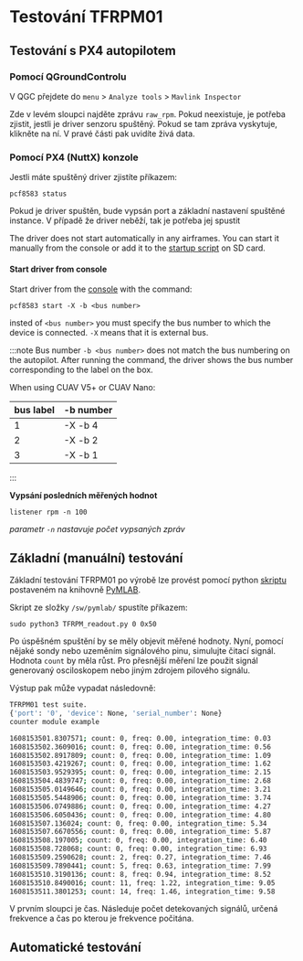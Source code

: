 # Testování TFRPM01


## Testování s PX4 autopilotem

### Pomocí QGroundControlu
V QGC přejdete do `menu` > `Analyze tools` > `Mavlink Inspector`

Zde v levém sloupci najděte zprávu `raw_rpm`. Pokud neexistuje, je potřeba zjistit, jestli je driver senzoru spuštěný. 
Pokud se tam zpráva vyskytuje, klikněte na ní. V pravé části pak uvidíte živá data. 

### Pomocí PX4 (NuttX) konzole
Jestli máte spuštěný driver zjistíte příkazem: 
```
pcf8583 status
```
Pokud je driver spuštěn, bude vypsán port a základní nastavení spuštěné instance.  V případě že driver neběží, tak je potřeba jej spustit

The driver does not start automatically in any airframes. You can start it manually from the console or add it to the [startup script](../concept/system_startup.md#customizing-the-system-startup) on SD card.

#### Start driver from console
Start driver from the [console](https://docs.qgroundcontrol.com/master/en/analyze_view/mavlink_console.html) with the command:
```
pcf8583 start -X -b <bus number>
```
insted of `<bus number>` you must specify the bus number to which the device is connected. `-X` means that it is external bus.

:::note
Bus number `-b <bus number>` does not match the bus numbering on the autopilot. After running the command, the driver shows the bus number corresponding to the label on the box.

When using CUAV V5+ or CUAV Nano:

| bus label | -b number |
|-----------|-----------|
| 1    |  -X -b 4  |
| 2    |  -X -b 2  |
| 3    |  -X -b 1  |

:::

**Vypsání posledních měřených hodnot**
```
listener rpm -n 100
```
_parametr `-n` nastavuje počet vypsaných zpráv_

## Základní (manuální) testování
Základní testování TFRPM01 po výrobě lze provést pomocí python [skriptu](/sw/pymlab/TFRPM_readout.py) postaveném na knihovně [PyMLAB](https://github.com/MLAB-project/pymlab). 


Skript ze složky `/sw/pymlab/` spustíte příkazem:

```
sudo python3 TFRPM_readout.py 0 0x50
```

Po úspěšném spuštění by se měly objevit měřené hodnoty. Nyní, pomocí nějaké sondy nebo uzeměním signálového pinu, simulujte čitací signál. Hodnota `count` by měla růst. Pro přesnější měření lze použit signál generovaný osciloskopem nebo jiným zdrojem pilového signálu. 


Výstup pak může vypadat následovně: 

```bash
TFRPM01 test suite.
{'port': '0', 'device': None, 'serial_number': None}
counter module example 

1608153501.8307571; count: 0, freq: 0.00, integration_time: 0.03
1608153502.3609016; count: 0, freq: 0.00, integration_time: 0.56
1608153502.8917809; count: 0, freq: 0.00, integration_time: 1.09
1608153503.4219267; count: 0, freq: 0.00, integration_time: 1.62
1608153503.9529395; count: 0, freq: 0.00, integration_time: 2.15
1608153504.4839747; count: 0, freq: 0.00, integration_time: 2.68
1608153505.0149646; count: 0, freq: 0.00, integration_time: 3.21
1608153505.5448906; count: 0, freq: 0.00, integration_time: 3.74
1608153506.0749886; count: 0, freq: 0.00, integration_time: 4.27
1608153506.6050436; count: 0, freq: 0.00, integration_time: 4.80
1608153507.136024; count: 0, freq: 0.00, integration_time: 5.34
1608153507.6670556; count: 0, freq: 0.00, integration_time: 5.87
1608153508.197005; count: 0, freq: 0.00, integration_time: 6.40
1608153508.728068; count: 0, freq: 0.00, integration_time: 6.93
1608153509.2590628; count: 2, freq: 0.27, integration_time: 7.46
1608153509.7890441; count: 5, freq: 0.63, integration_time: 7.99
1608153510.3190136; count: 8, freq: 0.94, integration_time: 8.52
1608153510.8490016; count: 11, freq: 1.22, integration_time: 9.05
1608153511.3801253; count: 14, freq: 1.46, integration_time: 9.58
```

V prvním sloupci je čas. Následuje počet detekovaných signálů, určená frekvence a čas po kterou je frekvence počitána. 


## Automatické testování
